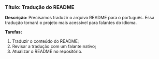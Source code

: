 ### Título: Tradução do README

**Descrição:** Precisamos traduzir o arquivo README para o português. Essa tradução tornará o projeto mais acessível para falantes do idioma.

**Tarefas:**
1. Traduzir o conteúdo do README;
2. Revisar a tradução com um falante nativo;
3. Atualizar o README no repositório.